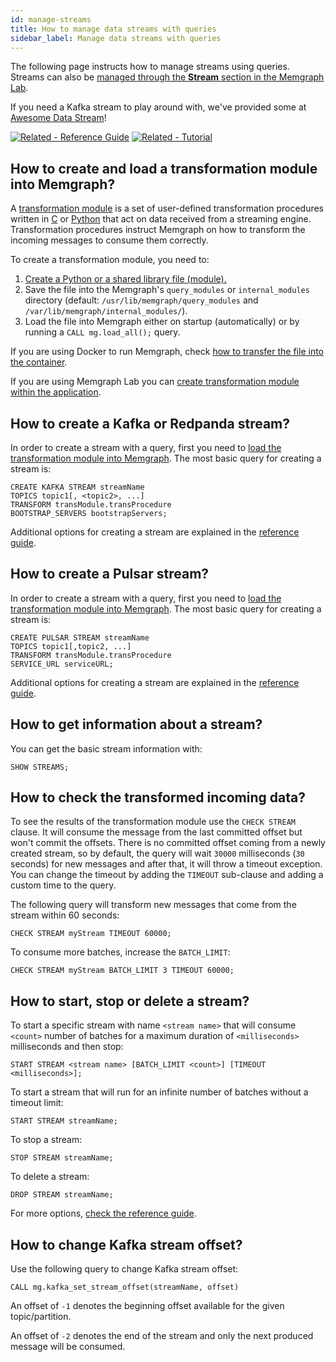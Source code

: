 ```yaml
---
id: manage-streams
title: How to manage data streams with queries
sidebar_label: Manage data streams with queries
---
```


The following page instructs how to manage streams using queries. Streams can
also be [managed through the **Stream** section in the Memgraph
Lab](/how-to-guides/streams/manage-streams-lab.md). 

If you need a Kafka stream to play around with, we've provided some at [Awesome
Data Stream](https://awesomedata.stream/)! 

[![Related - Reference Guide](https://img.shields.io/static/v1?label=Related&message=Reference%20Guide&color=yellow&style=for-the-badge)](/reference-guide/streams/overview.md) [![Related -
Tutorial](https://img.shields.io/static/v1?label=Related&message=Tutorial&color=008a00&style=for-the-badge)](/tutorials/graph-stream-processing-with-kafka.md)

## How to create and load a transformation module into Memgraph?

A [transformation
module](/reference-guide/streams/transformation-modules/overview.md) is a set of
user-defined transformation procedures written in
[C](/reference-guide/streams/transformation-modules/api/c-api.md) or
[Python](/reference-guide/streams/transformation-modules/api/python-api.md) that
act on data received from a streaming engine. Transformation procedures instruct
Memgraph on how to transform the incoming messages to consume them correctly. 

To create a transformation module, you need to:

1. [Create a Python or a shared library file
   (module).](/reference-guide/streams/transformation-modules/overview.md#creating-a-transformation-module)
2. Save the file into the Memgraph's `query_modules` or `internal_modules` directory (default:
   `/usr/lib/memgraph/query_modules` and `/var/lib/memgraph/internal_modules/`).
3. Load the file into Memgraph either on startup (automatically) or by running a
   `CALL mg.load_all();` query.

If you are using Docker to run Memgraph, check [how to transfer the file into the container](/how-to-guides/work-with-docker.md#how-to-copy-files-from-and-to-a-docker-container). 

If you are using Memgraph Lab you can [create transformation module within the
application](/reference-guide/streams/transformation-modules/overview.md#creating-transformation-modules-within-memgraph-lab). 

## How to create a Kafka or Redpanda stream?

In order to create a stream with a query, first you need to [load the
transformation module into
Memgraph](#how-to-create-and-load-a-transformation-module-into-memgraph). The
most basic query for creating a stream is:


```cypher
CREATE KAFKA STREAM streamName
TOPICS topic1[, <topic2>, ...]
TRANSFORM transModule.transProcedure
BOOTSTRAP_SERVERS bootstrapServers;
```

Additional options for creating a stream are explained in the [reference
guide](/reference-guide/streams/overview.md#kafka-and-redpanda). 

## How to create a Pulsar stream?

In order to create a stream with a query, first you need to [load the
transformation module into
Memgraph](#how-to-create-and-load-a-transformation-module-into-memgraph). The
most basic query for creating a stream is:


```cypher
CREATE PULSAR STREAM streamName
TOPICS topic1[,topic2, ...]
TRANSFORM transModule.transProcedure
SERVICE_URL serviceURL;
```

Additional options for creating a stream are explained in the [reference
guide](/reference-guide/streams/overview.md#pulsar).

## How to get information about a stream?

You can get the basic stream information with:

```cypher
SHOW STREAMS;
```

## How to check the transformed incoming data?

To see the results of the transformation module use the `CHECK STREAM` clause.
It will consume the message from the last committed offset but won't commit the
offsets. There is no committed offset coming from a newly created stream, so by
default, the query will wait `30000` milliseconds (`30` seconds) for new
messages and after that, it will throw a timeout exception. You can change the
timeout by adding the `TIMEOUT` sub-clause and adding a custom time to the query. 

The following query will transform new messages that come from the stream within
60 seconds:

```cypher
CHECK STREAM myStream TIMEOUT 60000;
```

To consume more batches, increase the `BATCH_LIMIT`:

```cypher
CHECK STREAM myStream BATCH_LIMIT 3 TIMEOUT 60000;
```

## How to start, stop or delete a stream?

To start a specific stream with name `<stream name>` that will consume `<count>`
number of batches for a maximum duration of `<milliseconds>` milliseconds and
then stop:

```cypher
START STREAM <stream name> [BATCH_LIMIT <count>] [TIMEOUT <milliseconds>];
```

To start a stream that will run for an infinite number of batches without a
timeout limit:

```cypher
START STREAM streamName;
```

To stop a stream:

```cypher
STOP STREAM streamName;
```

To delete a stream:

```cypher
DROP STREAM streamName;
```

For more options, [check the reference guide](/reference-guide/streams/overview.md#start-a-stream).

## How to change Kafka stream offset?

Use the following query to change Kafka stream offset:

```cypher
CALL mg.kafka_set_stream_offset(streamName, offset)
```

An offset of `-1` denotes the beginning offset available for the given
topic/partition. 

An offset of `-2` denotes the end of the stream and only the
next produced message will be consumed.